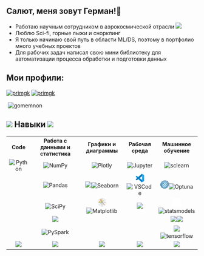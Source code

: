 <!-- Заголовок-->
<h2 align="left">Салют, меня зовут Герман!🖖</h2>

- Работаю научным сотрудником в аэрокосмической отрасли  <img src="https://media0.giphy.com/media/v1.Y2lkPTc5MGI3NjExZGI1bTYzeXFkbWFmbnJuajZ1NXV5bzFzd205c3ZlMWtyNjdiOWQzNCZlcD12MV9pbnRlcm5hbF9naWZfYnlfaWQmY3Q9cw/XxgwxP97w8j1KBtm1R/giphy.gif" width="60px">
- Люблю Sci-fi, горные лыжи и снорклинг 
- Я только начинаю свой путь в области ML/DS, поэтому в портфолио много учебных проектов
- Для рабочих задач написал свою мини библиотеку для автоматизации процесса обработки и подготовки данных

<!-- Ссылки на профили-->
<h2 align="left">Мои профили:</h2>

<a href="https://kaggle.com/primgk" target="blank"><img align="center" src="https://img.shields.io/badge/Profile-Kaggle-015482?logo=kaggle" alt="primgk" height="25" /></a>
<a href="https://www.researchgate.net/profile/German-Primachenko" target="blank"><img align="center" src="https://img.shields.io/badge/Research-Gate-137e6d?logo=researchgate" alt="primgk" height="25"/></a>

<!--Ссылка на статистику профиля github-->
<p>&nbsp;<img align="center" src="https://github-readme-stats.vercel.app/api?username=gomemnon&show_icons=true&locale=en" alt="gomemnon" width='44.4%'/></p>

<!--Раздел с навыками-->
<div align="center" style="text-align: left;">
   <h2>
      <img src="https://media1.giphy.com/media/v1.Y2lkPTc5MGI3NjExcGRmdnlucTJuMWswbTV1bmo5YWVvMmV2cGk5aGxrZW8xODUxaXYxdCZlcD12MV9pynRlcm5hbF9naWZfYnlfaWQmY3Q9cw/WUlplcMpOCEmTGBtBW/giphy.gif" width="40px">
      Навыки 
      <img src="https://media1.giphy.com/media/v1.Y2lkPTc5MGI3NjExcGRmdnlucTJuMWswbTV1bmo5YWVvMmV2cGk5aGxrZW8xODUxaXYxdCZlcD12MV9pynRlcm5hbF9naWZfYnlfaWQmY3Q9cw/WUlplcMpOCEmTGBtBW/giphy.gif" width="40px">
   </h2>
</div>

<!--Таблицы навыков-->
<table align='center'> 
   <tr align='center', valign='middle'>  <!--строка 0-->
      <th>Code</th> 
      <th>Работа с данными и статистика</th>
      <th>Графики и диаграммы</th>
      <th>Рабочая среда</th>
      <th>Машинное обучение</th>
   </tr>
   
   <tr align='center', valign='middle'> <!--строка 1-->
      <td><img src="https://img.shields.io/badge/Code-Python%203-015482?logo=python" alt=Python height="22"></td>
      <td><img src="https://img.shields.io/badge/lib-NumPy-015482?logo=numpy" alt=NumPy height="22"></td>
      <td><img src="https://img.shields.io/badge/graph-Plotly-ed417c?logo=Plotly" alt=Plotly height="22"></td>
      <td><img src="https://img.shields.io/badge/Notebook-Jupiter-f37726?logo=jupyter" alt=Jupyter height="22"></td>
      <td><img src="https://img.shields.io/badge/Scikit-Learn-f89939?logo=scikitlearn" alt=sclearn height="22"></td>
   </tr>
   
   <tr align='center', valign='middle'> <!--строка 2-->
      <td></td>
      <td><img src="https://img.shields.io/badge/lib-Pandas-130654?logo=pandas" alt=Pandas height="22"></td>
      <td><img src="https://seaborn.pydata.org/_images/logo-mark-lightbg.svg" height='22'/><img src="https://img.shields.io/badge/graph-Seaborn-444876?" alt=Seaborn height="22"></td>
      <td><img src="https://raw.githubusercontent.com/Gomemnon/Gomemnon/86968a53f57582eae662868d02b033c748652851/vscode.svg" height="22"'/><img src="https://img.shields.io/badge/API-VS%20Code-24abf2?" alt=VSCode height="22"></td>
      <td><img src="https://github.com/Gomemnon/Gomemnon/blob/main/optuna.png?raw=true" height="22"/><img src="https://img.shields.io/badge/fw-Optuna-085295?" alt=Optuna height="22"></td>
   </tr>
   
   <tr align='center', valign='middle'> <!--строка 3-->
      <td></td>
      <td><img src="https://img.shields.io/badge/lib-SciPy-013243?logo=SciPy" alt=SciPy height="22"></td>
      <td><img src="https://raw.githubusercontent.com/Gomemnon/Gomemnon/c2c01041c418984c5cde7bdf5d1250946a032de0/Matplotlib_icon.svg" height="22"/><img src="https://img.shields.io/badge/graph-Matplotlib-65baea?" alt=Matplotlib height="22"></td>
      <td><img src="https://img.shields.io/badge/Notes-Obsidian-a88bfa?logo=obsidian" height="22"></td>
      <td><img src="https://raw.githubusercontent.com/Gomemnon/Gomemnon/b389c1cbfad6abd1b5ae7cf160d98d84f20b0fe9/statsmodels-logo.svg" height="22"/><img src="https://img.shields.io/badge/Stats-Models-4051b5?" alt=statsmodels height="22"></td>
   </tr>
   
   <tr align='center', valign='middle'> <!--строка 4-->
      <td></td>
      <td><img src="https://img.shields.io/badge/SQL-PostgreSQL-689fc8?logo=postgresql" height="22"></td>
      <td></td>
      <td></td>
      <td><img src="https://www.vectorlogo.zone/logos/pytorch/pytorch-icon.svg" height="22"/><img src="https://img.shields.io/badge/Py-Torch-f94e2d?" height="22"></td>
   </tr>
   <tr align='center', valign='middle'> <!--строка 5-->
      <td></td>
      <td><img src="https://img.shields.io/badge/fw-PySpark-e85c1c?logo=apachespark" alt=PySpark height="22"></td>
      <td></td>
      <td></td>
      <td><img src="https://www.vectorlogo.zone/logos/tensorflow/tensorflow-icon.svg" height="22"/><img src="https://img.shields.io/badge/Tensor-Flow-ff8200?" alt=tensorflow height="22"></td>
   </tr>
   
   <tr align='center', valign='middle'> <!--строка 6-->
      <td><img src="https://media1.giphy.com/media/v1.Y2lkPTc5MGI3NjExcDN1YnlnY3lwZWZxNmpmZXE5YXJpaTRoNjA5Mmh4YzZwOG4zZGI2ciZlcD12MV9pbnRlcm5hbF9naWZfYnlfaWQmY3Q9cw/5xad9V0mE1nGygEmbT/giphy.gif" height='50'></td>
      <td><img src="https://media1.giphy.com/media/v1.Y2lkPTc5MGI3NjExcDN1YnlnY3lwZWZxNmpmZXE5YXJpaTRoNjA5Mmh4YzZwOG4zZGI2ciZlcD12MV9pbnRlcm5hbF9naWZfYnlfaWQmY3Q9cw/5xad9V0mE1nGygEmbT/giphy.gif" height='50'></td>
      <td><img src="https://media1.giphy.com/media/v1.Y2lkPTc5MGI3NjExcDN1YnlnY3lwZWZxNmpmZXE5YXJpaTRoNjA5Mmh4YzZwOG4zZGI2ciZlcD12MV9pbnRlcm5hbF9naWZfYnlfaWQmY3Q9cw/5xad9V0mE1nGygEmbT/giphy.gif" height='50'></td>
      <td><img src="https://media1.giphy.com/media/v1.Y2lkPTc5MGI3NjExcDN1YnlnY3lwZWZxNmpmZXE5YXJpaTRoNjA5Mmh4YzZwOG4zZGI2ciZlcD12MV9pbnRlcm5hbF9naWZfYnlfaWQmY3Q9cw/5xad9V0mE1nGygEmbT/giphy.gif" height='50'></td>
      <td><img src="https://media1.giphy.com/media/v1.Y2lkPTc5MGI3NjExcDN1YnlnY3lwZWZxNmpmZXE5YXJpaTRoNjA5Mmh4YzZwOG4zZGI2ciZlcD12MV9pbnRlcm5hbF9naWZfYnlfaWQmY3Q9cw/5xad9V0mE1nGygEmbT/giphy.gif" height='50'></td>
   </tr>
</table>


